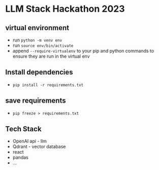 # LLM Stack Hackathon 2023


## virtual environment
- run `python -m venv env`
- run `source env/bin/activate`
- append `--require-virtualenv` to your pip and python commands to ensure they are run in the virtual env

## Install dependencies

- `pip install -r requirements.txt`

## save requirements
- `pip freeze > requirements.txt`

## Tech Stack

- OpenAI api - llm
- Qdrant - vector database
- react
- pandas
- ...
